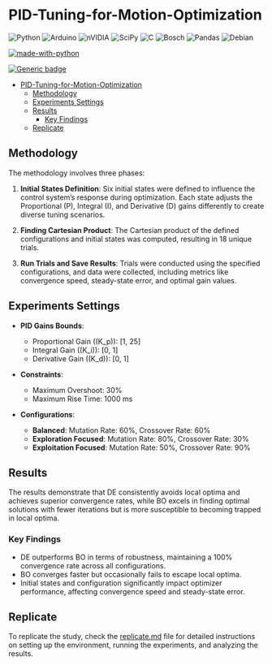 # PID-Tuning-for-Motion-Optimization

![Python](https://img.shields.io/badge/python-3670A0?style=for-the-badge&logo=python&logoColor=ffdd54) ![Arduino](https://img.shields.io/badge/-Arduino-00979D?style=for-the-badge&logo=Arduino&logoColor=white) ![nVIDIA](https://img.shields.io/badge/nVIDIA-%2376B900.svg?style=for-the-badge&logo=nVIDIA&logoColor=white) ![SciPy](https://img.shields.io/badge/SciPy-%230C55A5.svg?style=for-the-badge&logo=scipy&logoColor=%white) ![C](https://img.shields.io/badge/c-%2300599C.svg?style=for-the-badge&logo=c&logoColor=white) ![Bosch](https://a11ybadges.com/badge?logo=bosch) <img alt="Pandas" src="https://img.shields.io/badge/pandas-%23150458.svg?style=for-the-badge&logo=pandas&logoColor=white" /> <img alt="Debian" src="https://img.shields.io/badge/Debian-D70A53?style=for-the-badge&logo=debian&logoColor=white" />

[![made-with-python](https://img.shields.io/badge/Made%20with-Python-1f425f.svg)](https://www.python.org/)

[![Generic badge](https://img.shields.io/badge/status-done-dark_green
)](https://shields.io/)


- [PID-Tuning-for-Motion-Optimization](#pid-tuning-for-motion-optimization)
  - [Methodology](#methodology)
  - [Experiments Settings](#experiments-settings)
  - [Results](#results)
    - [Key Findings](#key-findings)
  - [Replicate](#replicate)

## Methodology

The methodology involves three phases:

1. **Initial States Definition**: Six initial states were defined to influence the control system’s response during optimization. Each state adjusts the Proportional (P), Integral (I), and Derivative (D) gains differently to create diverse tuning scenarios.

2. **Finding Cartesian Product**: The Cartesian product of the defined configurations and initial states was computed, resulting in 18 unique trials.

3. **Run Trials and Save Results**: Trials were conducted using the specified configurations, and data were collected, including metrics like convergence speed, steady-state error, and optimal gain values.

## Experiments Settings

- **PID Gains Bounds**:
  - Proportional Gain (\(K_p\)): [1, 25]
  - Integral Gain (\(K_i\)): [0, 1]
  - Derivative Gain (\(K_d\)): [0, 1]

- **Constraints**:
  - Maximum Overshoot: 30%
  - Maximum Rise Time: 1000 ms

- **Configurations**:
  - **Balanced**: Mutation Rate: 60%, Crossover Rate: 60%
  - **Exploration Focused**: Mutation Rate: 80%, Crossover Rate: 30%
  - **Exploitation Focused**: Mutation Rate: 50%, Crossover Rate: 90%

## Results

The results demonstrate that DE consistently avoids local optima and achieves superior convergence rates, while BO excels in finding optimal solutions with fewer iterations but is more susceptible to becoming trapped in local optima.

### Key Findings
- DE outperforms BO in terms of robustness, maintaining a 100% convergence rate across all configurations.
- BO converges faster but occasionally fails to escape local optima.
- Initial states and configuration significantly impact optimizer performance, affecting convergence speed and steady-state error.

## Replicate

To replicate the study, check the [replicate.md](./replicate.md) file for detailed instructions on setting up the environment, running the experiments, and analyzing the results.
